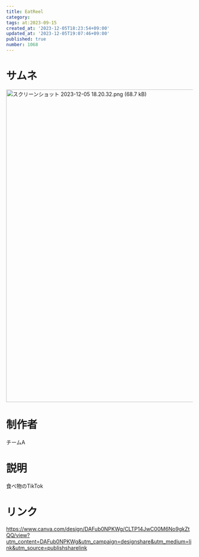 ```yaml
---
title: EatReel
category:
tags: at:2023-09-15
created_at: '2023-12-05T18:23:54+09:00'
updated_at: '2023-12-05T19:07:46+09:00'
published: true
number: 1068
---
```


# サムネ
<img width="844" alt="スクリーンショット 2023-12-05 18.20.32.png (68.7 kB)" src="/img/1068/98d34e63-74de-43c6-848b-87daa7ced9a9.webp">

# 制作者
チームA

# 説明
食べ物のTikTok

# リンク
https://www.canva.com/design/DAFub0NPKWg/CLTP14JwC00M6No9gkZtQQ/view?utm_content=DAFub0NPKWg&utm_campaign=designshare&utm_medium=link&utm_source=publishsharelink
